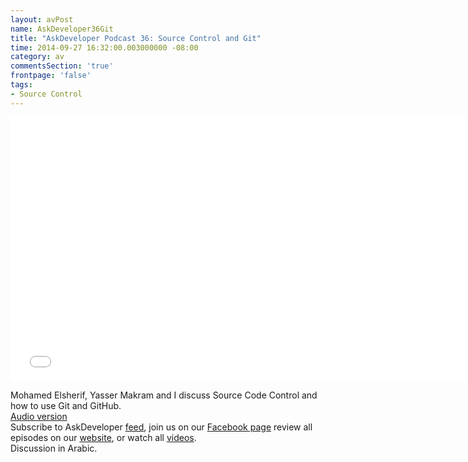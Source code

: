 ```yaml
---
layout: avPost
name: AskDeveloper36Git
title: "AskDeveloper Podcast 36: Source Control and Git"
time: 2014-09-27 16:32:00.003000000 -08:00
category: av
commentsSection: 'true'
frontpage: 'false'
tags: 
- Source Control
---
```


<iframe width="750" height="422" src="//www.youtube.com/embed/u5D--Mgw1M0" frameborder="0" allowfullscreen></iframe>

Mohamed Elsherif, Yasser Makram and I discuss Source Code Control and how to use Git and GitHub.  
[Audio version](https://soundcloud.com/askdeveloper/ep36-source-control-and-git)  
Subscribe to AskDeveloper [feed](http://feeds.feedburner.com/Askdeveloper), join us on our [Facebook page](https://www.facebook.com/askdeveloper) review all episodes on our [website](http://www.askdeveloper.com/), or watch all [videos](https://www.youtube.com/user/bashmohandes/).  
Discussion in Arabic.  
